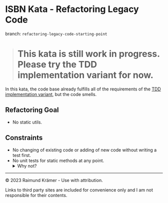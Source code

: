 # ISBN Kata - Refactoring Legacy Code

branch: `refactoring-legacy-code-starting-point`

> # This kata is still work in progress. Please try the TDD implementation variant for now.

In this kata, the code base already fulfills all of the requirements of the [TDD implementation variant](tdd-implementation-kata.md), but the code smells.

## Refactoring Goal

- No static utils.

## Constraints

- No changing of existing code or adding of new code without writing a test first.
- No unit tests for static methods at any point.
  <details><summary>Why not?</summary>
  While the existing code is not clean, it is considered trusted and correct in its current state. We want to add tests to improve the existing code and refactor it safely, but we do not want to add any tests that lock in the existing code smells.

___

© 2023 Raimund Krämer - Use with attribution.

Links to third party sites are included for convenience only and I am not responsible for their contents.
